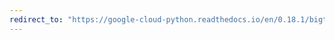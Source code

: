 ```yaml
---
redirect_to: "https://google-cloud-python.readthedocs.io/en/0.18.1/bigtable-client-intro.html"
---
```

